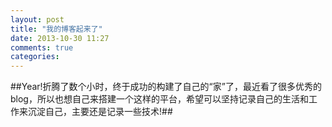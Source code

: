 ```yaml
---
layout: post
title: "我的博客起来了"
date: 2013-10-30 11:27
comments: true
categories: 
---
```

##Year!折腾了数个小时，终于成功的构建了自己的“家”了，最近看了很多优秀的blog，所以也想自己来搭建一个这样的平台，希望可以坚持记录自己的生活和工作来沉淀自己，主要还是记录一些技术!##